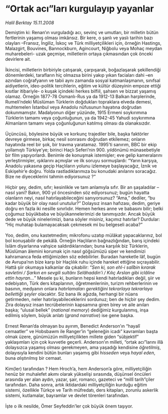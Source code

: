# “Ortak acı”ları kurgulayıp yayanlar

*Halil Berktay 15.11.2008*

<div class="taraf_structure_2col_1zq">
<div class="margen_n">



 <p>Demiştim ki: Renan’ın vurguladığı acı, sevinç ve umutları, bir milletin bütün fertlerinin yaşamış olması imkânsız. Bir kere, o şanlı ve yaslı tarihin bazı olayları –Fransız, İngiliz, İskoç ve Türk milliyetçilikleri için, örneğin Hastings, Malazgirt, Bouvines, Bannockburn, Agincourt, Niğbolu veya Mohaç meydan muharebeleri- uzak geçmişe, milletlerin ortaya çıkmasından çok önceki devirlere ait. <br/><br/>İkincisi, milletlerin birbiriyle çatışarak, çarpışarak, boğazlaşarak şekillendiği dönemlerdeki, tarafların hiç olmazsa birini yakıp yıkan faciaları dahi –en azından coğrafyanın ve tabii aynı zamanda sosyal katmanlaşmanın, sınıfsal aidiyetlerin, ideo-politik tercihlerin, eğitim ve kültür düzeyinin empoze ettiği kısıtlar itibariyle- o kuşak içindeki herkes bilfiil, şahsen ve bizzat yaşamış olamaz. Örneğin 1877-78 Osmanlı-Rus ya da 1912-13 Balkan harplerinde, Rumeli’ndeki Müslüman Türklerin doğdukları topraklara elveda demesi, muhtemelen İstanbul veya Anadolu nüfusunun hayatına doğrudan dokunmamıştır. Madalyonun diğer yüzünde, 1915 Ermeni soykırımına Türklerin tamamı veya çoğunluğunun, ya da 1942-45 Yahudi soykırımına Almanların tamamı veya çoğunluğunun katılmış olması da olanaksızdır. <br/><br/>Üçüncüsü, böylesine büyük ve korkunç trajediler bile, başka faktörler devreye girmese, birkaç nesil sonrasını doğrudan etkilemez; onların hayatında reel bir şok, bir travma yaratamaz. 1995’ti sanırım, BBC bir ekip yollamıştı Türkiye’ye; birinci Haçlı Seferi’nin 900. yıldönümü münasebetiyle bir film yapıyorlardı. Benimle de konuşmak istemişler; eve gelip kameralarını yerleştirmişler, ışıklarını açmışlar ve ilk soruyu sormuşlardı: “Yarın karşıya, Anadolu yakasına geçip Haçlıların yolunu izlemeye başlayacağız, İznik ve Eskişehir’e doğru. Yolda rastladıklarımıza bu konudaki anılarını soracağız. Bize ne diyeceklerini tahmin ediyorsunuz ?” <br/><br/>Hiçbir şey, dedim, sıfır; kesinlikle ve tam anlamıyla sıfır. Bir an şaşaladılar –nasıl yani? Bakın, 900 yıl öncesinden söz ediyorsunuz; bugün hayatta olanların neyi, nasıl hatırlayabileceğini sanıyorsunuz? “Ama,” dediler, “bu kadar büyük bir olay nasıl unutulur?” Dolaysız insan hafızası, dedim, geriye doğru en fazla iki nesille sınırlıdır. Hemen herkes anne ve babasını bilir; belki çoğumuz büyükbaba ve büyükannelerimizi de tanımışızdır. Ancak büyük dede ve büyük ninelerimizi, bana söyler misiniz, kaçımız hatırlar? Durdular: “Hiç muhatap bulamayacaksak çekmesek mi bu belgeseli acaba?” <br/><br/>Yoo, dedim, onu kastetmedim; mikrofonu uzatıp mülâkat yapacaklarınız, bol bol konuşabilir de pekâlâ. Örneğin Haçlıların bağnazlığından, barış içindeki İslâm diyarlarına vahşice saldırdıklarından; buna karşılık biz Türklerin, Müslüman âlemini korumak için nasıl göğsümüzü siper ve kendimizi kahramanca feda ettiğimizden söz edebilirler. Buradan hareketle lâf, bugün de Avrupa’nın bize karşı bir Haçlılık ruhu içinde hareket ettiğine sıçrayabilir. Hattâ şiir okumaya kalkanlar da çıkabilir: “<i>Sen ki, son ehl-i salîbin kırarak savletini / Şarkın en sevgili sultânı Selâhaddin’i / Kılıç Arslan gibi iclâline ettin hayran...</i>” Mesele şu ki, bunların hepsi kendi hatırladıkları değil, şiir ve edebiyatın, Türk ders kitaplarının, öğretmenlerinin, turizm rehberlerinin ve basının, medyanın onlara <i>hatırlamaları gerektiğini tekrarlaya tekrarlaya bellettiği</i> <i>şeyler </i>olacaktır. Siz bana ilk ağızda, herhangi bir nüans getirmeden, neler hatırlayabileceklerini sordunuz; ben de hiçbir şey dedim. Zira dolaysız insan tecrübelerinin kapsamına giren birey ve aile anıları başka; “ulusal bellek” (<i>national memory</i>) dediğimiz kurgulanmış, inşa edilmiş söylem, büyük anlatı (<i>grand narrative</i>) ise gene başka. <br/><br/>Ernest Renan’da olmayan bu ayırım, Benedict Anderson’ın “hayalî cemaatler” ve Hobsbawm ile Ranger’in “geleneğin icadı” kavramları başta olmak üzere, günümüzün milliyetçilikten millete giden “sübjektif” yaklaşımları için çok kuvvetle geçerli. Anderson’ın milleti, “ortak acı”larını illâ dolaysızca yaşamış olması gerekmeyen, ama yaşadığı kendisine <i>öğretilmiş</i>, dolayısıyla kendini bütün bunları yaşamış gibi <i>hisseden</i> veya <i>hayal eden</i>, buna <i>alıştırılmış</i> bir cemaat. <br/><br/>Kim(ler) tarafından ? Hem Hroch’a, hem Anderson’a göre, milliyetçiliğin henüz bir muhalefet akımı olarak yükselişi sırasında, düşünsel öncüleri arasında yer alan aydın, yazar, şair, romancı, gazeteci ve “millî tarih”çiler tarafından. Daha sonra, artık iktidardaki milliyetçiliğin kurduğu eğitim sistemi, özellikle Türkçe ve Tarih müfredatı, ders kitapları, zorunlu askerlik sistemi, kutlamalar, bayramlar ve devlet törenleri tarafından. <br/><br/>İşte o ilk nesilde, Ömer Seyfeddin’ler çok büyük önem taşıyor.</p>
<br/>
<br/>
<br/>



<br/>


<div id="taraf_not">
</div>

</div>


</div>
